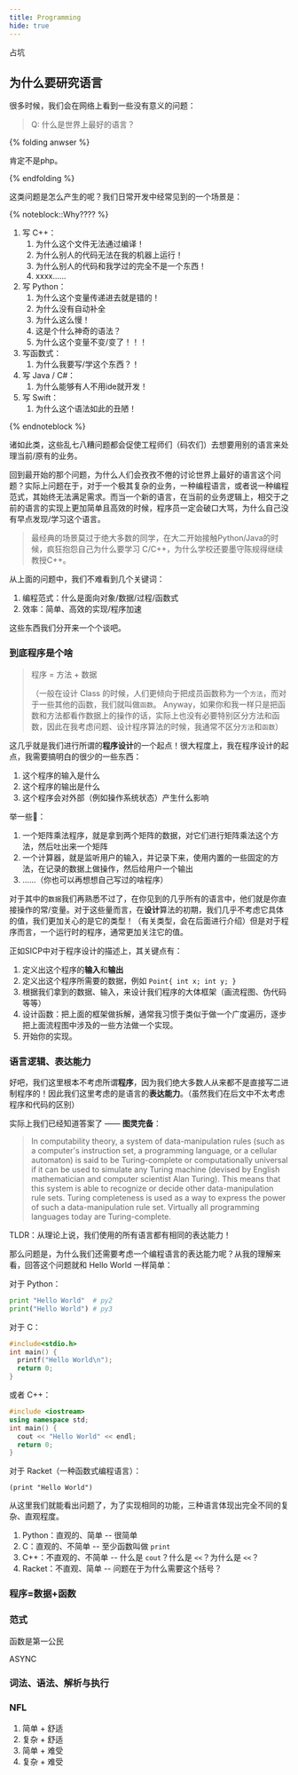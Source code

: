 ```yaml
---
title: Programming
hide: true
---
```


占坑

<!-- more -->

## 为什么要研究语言

很多时候，我们会在网络上看到一些没有意义的问题：

> Q: 什么是世界上最好的语言？

{% folding anwser %}

肯定不是php。

{% endfolding %}

这类问题是怎么产生的呢？我们日常开发中经常见到的一个场景是：

{% noteblock::Why???? %}

1. 写 C++：
   1. 为什么这个文件无法通过编译！
   2. 为什么别人的代码无法在我的机器上运行！
   3. 为什么别人的代码和我学过的完全不是一个东西！
   4. xxxx……
2. 写 Python：
   1. 为什么这个变量传递进去就是错的！
   2. 为什么没有自动补全
   3. 为什么这么慢！
   4. 这是个什么神奇的语法？
   5. 为什么这个变量不变/变了！！！
3. 写函数式：
   1. 为什么我要写/学这个东西？！
4. 写 Java / C#：
   1. 为什么能够有人不用ide就开发！
5. 写 Swift：
   1. 为什么这个语法如此的丑陋！

{% endnoteblock %}

诸如此类，这些乱七八糟问题都会促使工程师们（码农们）去想要用别的语言来处理当前/原有的业务。

回到最开始的那个问题，为什么人们会孜孜不倦的讨论世界上最好的语言这个问题？实际上问题在于，对于一个极其复杂的业务，一种编程语言，或者说一种编程范式，其始终无法满足需求。而当一个新的语言，在当前的业务逻辑上，相交于之前的语言的实现上更加简单且高效的时候，程序员一定会破口大骂，为什么自己没有早点发现/学习这个语言。

> 最经典的场景莫过于绝大多数的同学，在大二开始接触Python/Java的时候，疯狂抱怨自己为什么要学习 C/C++，为什么学校还要墨守陈规得继续教授C++。

从上面的问题中，我们不难看到几个关键词：

1. 编程范式：什么是面向对象/数据/过程/函数式
2. 效率：简单、高效的实现/程序加速

这些东西我们分开来一个个谈吧。

### 到底程序是个啥

> 程序 = 方法 + 数据
>
> （一般在设计 Class 的时候，人们更倾向于把成员函数称为一个`方法`，而对于一些其他的函数，我们就叫做`函数`。 Anyway，如果你和我一样只是把函数和方法都看作数据上的操作的话，实际上也没有必要特别区分方法和函数，因此在我考虑问题、设计程序算法的时候，我通常不区分`方法`和`函数`）


这几乎就是我们进行所谓的**程序设计**的一个起点！很大程度上，我在程序设计的起点，我需要搞明白的很少的一些东西：

1. 这个程序的输入是什么
2. 这个程序的输出是什么
3. 这个程序会对外部（例如操作系统状态）产生什么影响

举一些🌰：

1. 一个矩阵乘法程序，就是拿到两个矩阵的数据，对它们进行矩阵乘法这个方法，然后吐出来一个矩阵
2. 一个计算器，就是监听用户的输入，并记录下来，使用内置的一些固定的方法，在记录的数据上做操作，然后给用户一个输出
3. ……（你也可以再想想自己写过的啥程序）


对于其中的`数据`我们再熟悉不过了，在你见到的几乎所有的语言中，他们就是你直接操作的常/变量。对于这些量而言，在**设计**算法的初期，我们几乎不考虑它具体的值，我们更加关心的是它的类型！（有关类型，会在后面进行介绍）但是对于程序而言，一个运行时的程序，通常更加关注它的值。







正如SICP中对于程序设计的描述上，其关键点有：

1. 定义出这个程序的**输入**和**输出**
2. 定义出这个程序所需要的数据，例如 `Point{ int x; int y; }`
3. 根据我们拿到的数据、输入，来设计我们程序的大体框架（画流程图、伪代码等等）
4. 设计函数：把上面的框架做拆解，通常我习惯于类似于做一个广度遍历，逐步把上面流程图中涉及的一些方法做一个实现。
5. 开始你的实现。



### 语言逻辑、表达能力

好吧，我们这里根本不考虑所谓**程序**，因为我们绝大多数人从来都不是直接写二进制程序的！因此我们这里考虑的是语言的**表达能力**。（虽然我们在后文中不太考虑程序和代码的区别）

实际上我们已经知道答案了 —— **图灵完备**：

> In computability theory, a system of data-manipulation rules (such as a computer's instruction set, a programming language, or a cellular automaton) is said to be Turing-complete or computationally universal if it can be used to simulate any Turing machine (devised by English mathematician and computer scientist Alan Turing). This means that this system is able to recognize or decide other data-manipulation rule sets. Turing completeness is used as a way to express the power of such a data-manipulation rule set. Virtually all programming languages today are Turing-complete.

TLDR：从理论上说，我们使用的所有语言都有相同的表达能力！

那么问题是，为什么我们还需要考虑一个编程语言的表达能力呢？从我的理解来看，回答这个问题就和 Hello World 一样简单：

对于 Python：

```python
print "Hello World"  # py2
print("Hello World") # py3
```

对于 C：

```c
#include<stdio.h>
int main() {
  printf("Hello World\n");
  return 0;
}
```

或者 C++：
```c++
#include <iostream>
using namespace std;
int main() {
  cout << "Hello World" << endl;
  return 0;
}
```

对于 Racket（一种函数式编程语言）：

```racket
(print "Hello World")
```

从这里我们就能看出问题了，为了实现相同的功能，三种语言体现出完全不同的复杂、直观程度。

1. Python：直观的、简单 -- 很简单
2. C：直观的、不简单 -- 至少函数叫做 `print`
3. C++：不直观的、不简单 -- 什么是 `cout`？什么是 `<<`？为什么是 `<<`？
4. Racket：不直观、简单 -- 问题在于为什么需要这个括号？



<!-- TODO -->

### 程序=数据+函数

### 范式

函数是第一公民


ASYNC

### 词法、语法、解析与执行

### NFL

1. 简单 + 舒适
2. 复杂 + 舒适
3. 简单 + 难受
4. 复杂 + 难受




